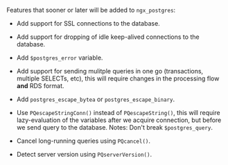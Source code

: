 Features that sooner or later will be added to `ngx_postgres`:

* Add support for SSL connections to the database.

* Add support for dropping of idle keep-alived connections to the
  database.

* Add `$postgres_error` variable.

* Add support for sending mulitple queries in one go (transactions,
  multiple SELECTs, etc), this will require changes in the processing
  flow __and__ RDS format.

* Add `postgres_escape_bytea` or `postgres_escape_binary`.

* Use `PQescapeStringConn()` instead of `PQescapeString()`, this will
  require lazy-evaluation of the variables after we acquire connection,
  but before we send query to the database.
  Notes: Don't break `$postgres_query`.

* Cancel long-running queries using `PQcancel()`.

* Detect server version using `PQserverVersion()`.
